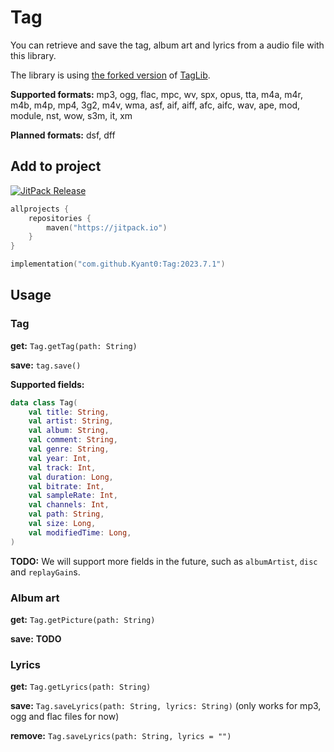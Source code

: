 # Tag

You can retrieve and save the tag, album art and lyrics from a audio file with this library.

The library is using [the forked version](https://github.com/Kyant0/taglib) of [TagLib](https://taglib.org/).

**Supported formats:**
mp3, ogg, flac, mpc, wv, spx, opus, tta, m4a, m4r, m4b, m4p, mp4, 3g2, m4v, wma, asf, aif, aiff, afc, aifc, wav, ape,
mod, module, nst, wow, s3m, it, xm

**Planned formats:**
dsf, dff

## Add to project

[![JitPack Release](https://jitpack.io/v/Kyant0/Tag.svg)](https://jitpack.io/#Kyant0/Tag)

```kotlin
allprojects {
    repositories {
        maven("https://jitpack.io")
    }
}

implementation("com.github.Kyant0:Tag:2023.7.1")
```

## Usage

### Tag

**get:** `Tag.getTag(path: String)`

**save:** `tag.save()`

**Supported fields:**

```kotlin
data class Tag(
    val title: String,
    val artist: String,
    val album: String,
    val comment: String,
    val genre: String,
    val year: Int,
    val track: Int,
    val duration: Long,
    val bitrate: Int,
    val sampleRate: Int,
    val channels: Int,
    val path: String,
    val size: Long,
    val modifiedTime: Long,
)
```

**TODO:** We will support more fields in the future, such as `albumArtist`, `disc` and `replayGain`s.

### Album art

**get:** `Tag.getPicture(path: String)`

**save:** **TODO**

### Lyrics

**get:** `Tag.getLyrics(path: String)`

**save:** `Tag.saveLyrics(path: String, lyrics: String)` (only works for mp3, ogg and flac files for now)

**remove:** `Tag.saveLyrics(path: String, lyrics = "")`
